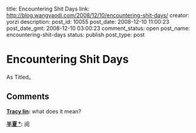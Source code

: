 title: Encountering Shit Days
link: http://blog.wangyaodi.com/2008/12/10/encountering-shit-days/
creator: yorzi
description: 
post_id: 10055
post_date: 2008-12-10 11:00:23
post_date_gmt: 2008-12-10 03:00:23
comment_status: open
post_name: encountering-shit-days
status: publish
post_type: post

# Encountering Shit Days

As Titled。

## Comments

**[Tracy lin](#161 "2008-12-11 04:29:53"):** what does it mean?

**[半夏 °](#162 "2008-12-11 04:19:20"):** 阅

